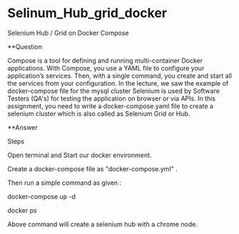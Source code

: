 # Selinum_Hub_grid_docker

Selenium Hub / Grid on Docker Compose

**Question

Compose is a tool for defining and running multi-container Docker applications. With Compose, you use a YAML file to configure your application’s services. Then, with a single command, you create and start all the services from your configuration. In the lecture, we saw the example of docker-compose file for the mysql cluster Selenium is used by Software Testers (QA's) for testing the application on browser or via APIs. In this assignment, you need to write a docker-compose.yaml file to create a selenium cluster which is also called as Selenium Grid or Hub.

**Answer

Steps

Open terminal and Start our docker environment.

Create a docker-compose file as "docker-compose.yml" .

Then run a simple command as given :

docker-compose up -d

docker ps

Above command will create a selenium hub with a chrome node.
